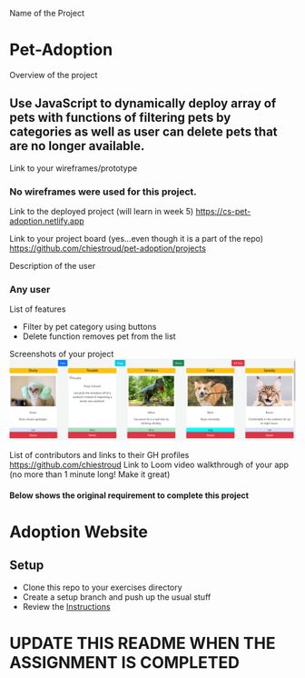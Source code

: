 Name of the Project
# Pet-Adoption

Overview of the project
## Use JavaScript to dynamically deploy array of pets with functions of filtering pets by categories as well as user can delete pets that are no longer available.

Link to your wireframes/prototype
### No wireframes were used for this project.

Link to the deployed project (will learn in week 5)
<https://cs-pet-adoption.netlify.app>

Link to your project board (yes...even though it is a part of the repo)
<https://github.com/chiestroud/pet-adoption/projects>

Description of the user
### Any user

List of features
* Filter by pet category using buttons
* Delete function removes pet from the list

Screenshots of your project
![Screenshot](petAdoption.png)

List of contributors and links to their GH profiles
<https://github.com/chiestroud>
Link to Loom video walkthrough of your app (no more than 1 minute long! Make it great)





#### Below shows the original requirement to complete this project


# Adoption Website

## Setup
* Clone this repo to your exercises directory
* Create a setup branch and push up the usual stuff
* Review the [Instructions](instructions.md)

# UPDATE THIS README WHEN THE ASSIGNMENT IS COMPLETED
